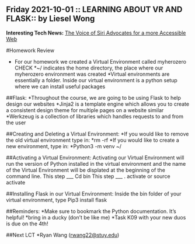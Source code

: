 ## Friday 2021-10-01 :: LEARNING ABOUT VR AND FLASK:: by Liesel Wong
**Interesting Tech News:** [The Voice of Siri Advocates for a more Accessible Web ](https://www.cnet.com/tech/mobile/the-original-voice-of-siri-is-now-advocating-for-a-more-accessible-web/ 
)

#Homework Review
* For our homework we created a Virtual Environment called myherozero CHECK
*~/ indicates the home directory, the place where our myherozero environment was created 
*Virtual environments are essentially a folder. Inside our virtual environment is a python setup where we can install useful packages 

##Flask: 
*Throughout the course, we are going to be using Flask to help design our websites
*Jinja2 is a template engine which allows you to create a consistent design theme for multiple pages on a website similar 
*Werkzeug is a collection of libraries which handles requests to and from the user

##Creating and Deleting a Virtual Environment: 
*If you would like to remove the old virtual environment type in: 
*rm -rf <environmentName>
*If you would like to create a new environment, type in: 
*Python3 -m venv ~/<environmentName> 

##Activating a Virtual Environment: 
Activating our Virtual Environment will run the version of Python installed in the virtual environment and the name of the Virtual Environment will be displated at the beginning of the command line.
This step ___ 
Cd bin
This step ___
. activate or source activate 

##Installing Flask in our Virtual Environment: 
Inside the bin folder of your virtual environment, type 
Pip3 install flask

##Reminders: 
*Make sure to bookmark the Python documentation. It’s helpful! 
*bring in a ducky (don’t be like me)
*Task K09 with your new duos is due on the 4th!

##Next LCT 
*Ryan Wang (rwang22@stuy.edu)
